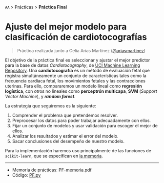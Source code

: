 `AA` > Prácticas > **Práctica Final**

# Ajuste del mejor modelo para clasificación de cardiotocografías

> Práctica realizada junto a Celia Arias Martínez ([@ariasmartinez](https://github.com/ariasmartinez))

El objetivo de la práctica final es seleccionar y ajustar el mejor predictor para la base de datos _Cardiotocography_, de [UCI Machine Learning Repository](http://archive.ics.uci.edu/ml/datasets/Cardiotocography). Una **cardiotocografía** es un método de evaluación fetal que registra simultáneamente un conjunto de características tales como la frecuencia cardiaca fetal, los movimientos fetales y las contracciones uterinas. Para ello, compararemos un modelo lineal como **regresión logística**, con otros no lineales como **perceptrón multicapa**, **SVM** (_Support Vector Machine_), y ***random forest***.

La estrategia que seguiremos es la siguiente:

1. Comprender el problema que pretendemos resolver.
2. Preprocesar los datos para poder trabajar adecuadamente con ellos.
3. Fijar un conjunto de modelos y usar validación para escoger el mejor de ellos.
4. Analizar los resultados y estimar el error del modelo.
5. Sacar conclusiones del desempeño de nuestro modelo.

Para la implementación haremos uso principalmente de las funciones de `scikit-learn`, que se especifican en [la memoria](./PF-memoria.py). 

---

* Memoria de prácticas: [PF-memoria.pdf](./PF-memoria.pdf)
* Código: [PF.py](./PF.py)
